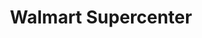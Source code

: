 ---
title: "Walmart Supercenter"
url: /jacksonville/walmart-supercenter-beach-boulevard/
shop: Supermarkt
---